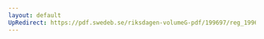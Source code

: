 ```yaml
---
layout: default
UpRedirect: https://pdf.swedeb.se/riksdagen-volumeG-pdf/199697/reg_199697/reg_199697_0108.pdf
---
```

